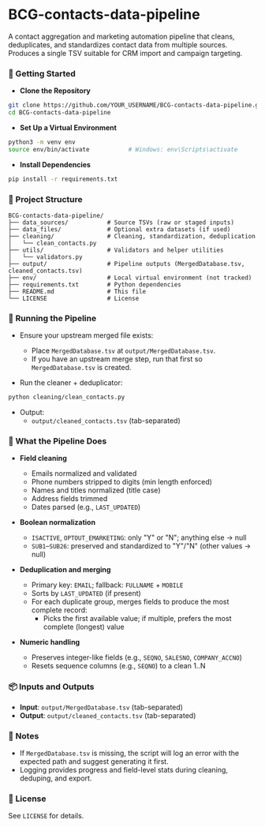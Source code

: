 # BCG-contacts-data-pipeline

A contact aggregation and marketing automation pipeline that cleans, deduplicates, and standardizes contact data from multiple sources. Produces a single TSV suitable for CRM import and campaign targeting.

### 🚀 Getting Started

- **Clone the Repository**
```bash
git clone https://github.com/YOUR_USERNAME/BCG-contacts-data-pipeline.git
cd BCG-contacts-data-pipeline
```

- **Set Up a Virtual Environment**
```bash
python3 -m venv env
source env/bin/activate           # Windows: env\Scripts\activate
```

- **Install Dependencies**
```bash
pip install -r requirements.txt
```

### 🧩 Project Structure

```
BCG-contacts-data-pipeline/
├── data_sources/           # Source TSVs (raw or staged inputs)
├── data_files/             # Optional extra datasets (if used)
├── cleaning/               # Cleaning, standardization, deduplication
│   └── clean_contacts.py
├── utils/                  # Validators and helper utilities
│   └── validators.py
├── output/                 # Pipeline outputs (MergedDatabase.tsv, cleaned_contacts.tsv)
├── env/                    # Local virtual environment (not tracked)
├── requirements.txt        # Python dependencies
├── README.md               # This file
└── LICENSE                 # License
```

### 🧪 Running the Pipeline

- Ensure your upstream merged file exists:
  - Place `MergedDatabase.tsv` at `output/MergedDatabase.tsv`.
  - If you have an upstream merge step, run that first so `MergedDatabase.tsv` is created.

- Run the cleaner + deduplicator:
```bash
python cleaning/clean_contacts.py
```

- Output:
  - `output/cleaned_contacts.tsv` (tab-separated)

### 🔧 What the Pipeline Does

- **Field cleaning**
  - Emails normalized and validated
  - Phone numbers stripped to digits (min length enforced)
  - Names and titles normalized (title case)
  - Address fields trimmed
  - Dates parsed (e.g., `LAST_UPDATED`)

- **Boolean normalization**
  - `ISACTIVE`, `OPTOUT_EMARKETING`: only "Y" or "N"; anything else → null
  - `SUB1`–`SUB26`: preserved and standardized to "Y"/"N" (other values → null)

- **Deduplication and merging**
  - Primary key: `EMAIL`; fallback: `FULLNAME` + `MOBILE`
  - Sorts by `LAST_UPDATED` (if present)
  - For each duplicate group, merges fields to produce the most complete record:
    - Picks the first available value; if multiple, prefers the most complete (longest) value

- **Numeric handling**
  - Preserves integer-like fields (e.g., `SEQNO`, `SALESNO`, `COMPANY_ACCNO`)
  - Resets sequence columns (e.g., `SEQNO`) to a clean 1..N

### 📦 Inputs and Outputs

- **Input**: `output/MergedDatabase.tsv` (tab-separated)
- **Output**: `output/cleaned_contacts.tsv` (tab-separated)

### 📝 Notes

- If `MergedDatabase.tsv` is missing, the script will log an error with the expected path and suggest generating it first.
- Logging provides progress and field-level stats during cleaning, deduping, and export.

### 📜 License

See `LICENSE` for details.

